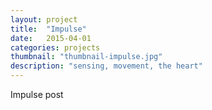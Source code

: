 ```yaml
---
layout: project
title:  "Impulse"
date:   2015-04-01
categories: projects
thumbnail: "thumbnail-impulse.jpg"
description: "sensing, movement, the heart"
---
```

Impulse post
